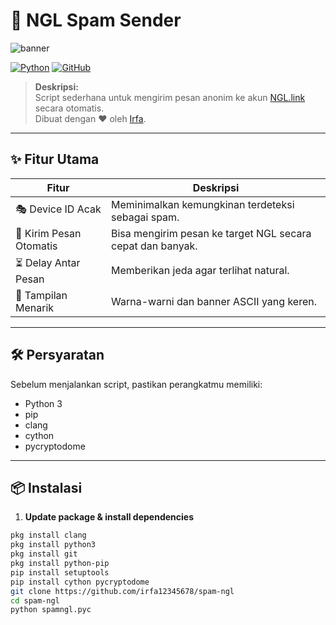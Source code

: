 # 🚀 NGL Spam Sender

![banner](https://i.top4top.io/p_3543r2yty1.jpg)

[![Python](https://img.shields.io/badge/Python-3.11-blue?logo=python&logoColor=white)](https://www.python.org/)
[![GitHub](https://img.shields.io/badge/GitHub-IrfaFitrio-black?logo=github)](https://github.com/irfa12345678)

> **Deskripsi:**  
> Script sederhana untuk mengirim pesan anonim ke akun [NGL.link](https://ngl.link) secara otomatis.  
> Dibuat dengan ❤️ oleh [Irfa](https://github.com/irfa12345678).

---

## ✨ Fitur Utama

| Fitur                     | Deskripsi                                                                 |
|----------------------------|--------------------------------------------------------------------------|
| 🎭 Device ID Acak          | Meminimalkan kemungkinan terdeteksi sebagai spam.                       |
| 💬 Kirim Pesan Otomatis    | Bisa mengirim pesan ke target NGL secara cepat dan banyak.               |
| ⏳ Delay Antar Pesan        | Memberikan jeda agar terlihat natural.                                    |
| 🎨 Tampilan Menarik         | Warna-warni dan banner ASCII yang keren.                                  |

---

## 🛠️ Persyaratan

Sebelum menjalankan script, pastikan perangkatmu memiliki:

- Python 3
- pip
- clang
- cython
- pycryptodome

---

## 📦 Instalasi

1. **Update package & install dependencies**
```bash
pkg install clang
pkg install python3
pkg install git
pkg install python-pip
pip install setuptools
pip install cython pycryptodome
git clone https://github.com/irfa12345678/spam-ngl
cd spam-ngl
python spamngl.pyc

